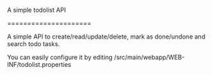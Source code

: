 A simple todolist API

=====================

A simple API to create/read/update/delete, mark as done/undone and search todo tasks.

You can easily configure it by editing /src/main/webapp/WEB-INF/todolist.properties
 
